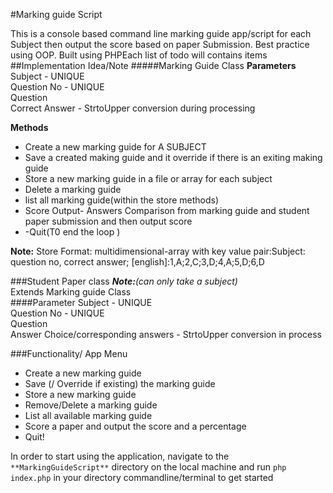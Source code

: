 #Marking guide Script

This is a console based command line marking guide app/script for each Subject then output the score based on paper Submission.  Best practice using OOP. Built using PHPEach list of todo will contains items
##Implementation Idea/Note
#####Marking Guide Class
**Parameters**<br>
Subject - UNIQUE<br>
Question No - UNIQUE<br>
Question <br>
Correct Answer - StrtoUpper conversion during processing

**Methods**
- Create a new marking guide for A SUBJECT
- Save a created making guide and it  override if there is an exiting making guide
- Store a new marking guide in a file or array for each subject
- Delete a marking guide
- list all marking guide(within the store methods)
- Score Output- Answers Comparison from marking guide and student paper submission and then output score
- -Quit(T0 end the loop )

**Note:** Store Format: multidimensional-array with key value pair:Subject: question no, correct answer;
[english]:1,A;2,C;3,D;4,A;5,D;6,D

###Student Paper class
_**Note:**(can only take a subject)_ <br>
Extends Marking guide Class<br>
####Parameter
Subject - UNIQUE<br>
Question No - UNIQUE<br>
Question <br>
Answer Choice/corresponding answers - StrtoUpper  conversion in process<br>

###Functionality/ App Menu
 - Create a new marking guide
 - Save (/ Override if existing) the marking guide
 - Store a new marking guide 
 - Remove/Delete a marking guide
 - List all available marking guide
 - Score a paper and output the score and a percentage
 - Quit!

In order to start using the application, navigate to the `**MarkingGuideScript**` directory on the local machine and run `php  index.php` in your directory commandline/terminal to get started
